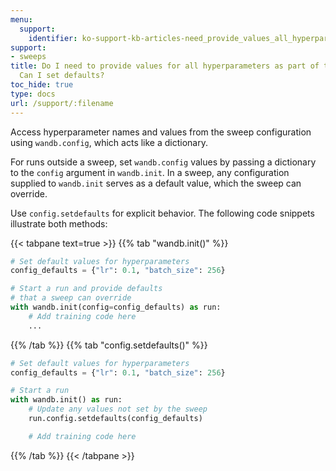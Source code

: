 ```yaml
---
menu:
  support:
    identifier: ko-support-kb-articles-need_provide_values_all_hyperparameters_part_wb_sweep_set
support:
- sweeps
title: Do I need to provide values for all hyperparameters as part of the W&B Sweep.
  Can I set defaults?
toc_hide: true
type: docs
url: /support/:filename
---
```


Access hyperparameter names and values from the sweep configuration using `wandb.config`, which acts like a dictionary.

For runs outside a sweep, set `wandb.config` values by passing a dictionary to the `config` argument in `wandb.init`. In a sweep, any configuration supplied to `wandb.init` serves as a default value, which the sweep can override.

Use `config.setdefaults` for explicit behavior. The following code snippets illustrate both methods:

{{< tabpane text=true >}}
{{% tab "wandb.init()" %}}
```python
# Set default values for hyperparameters
config_defaults = {"lr": 0.1, "batch_size": 256}

# Start a run and provide defaults
# that a sweep can override
with wandb.init(config=config_defaults) as run:
    # Add training code here
    ...
```
{{% /tab %}}
{{% tab "config.setdefaults()" %}}
```python
# Set default values for hyperparameters
config_defaults = {"lr": 0.1, "batch_size": 256}

# Start a run
with wandb.init() as run:
    # Update any values not set by the sweep
    run.config.setdefaults(config_defaults)

    # Add training code here
```
{{% /tab %}}
{{< /tabpane >}}